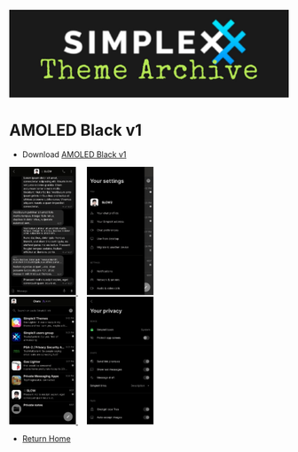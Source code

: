 ![SxC Theme Archive Banner](../resources/SxC_themeBanner06.jpg)

# AMOLED Black v1

* Download [AMOLED Black v1](../themes/SxC_AMOLEDblack-v1.theme)

<a href="../screenshots/SxC_AMOLEDblack-v101.jpg" target="_blank">
	<img src="../screenshots/SxC_AMOLEDblack-v101.jpg" width="120">
</a>&nbsp;&nbsp;&nbsp;
<a href="../screenshots/SxC_AMOLEDblack-v102.jpg" target="_blank">
	<img src="../screenshots/SxC_AMOLEDblack-v102.jpg" width="120">
</a>
<br>
<a href="../screenshots/SxC_AMOLEDblack-v103.jpg" target="_blank">
	<img src="../screenshots/SxC_AMOLEDblack-v103.jpg" width="120">
</a>&nbsp;&nbsp;&nbsp;
<a href="../screenshots/SxC_AMOLEDblack-v104.jpg" target="_blank">
	<img src="../screenshots/SxC_AMOLEDblack-v104.jpg" width="120">
</a>

* [Return Home](../)